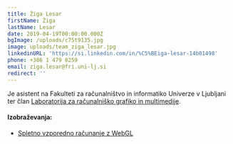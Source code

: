 ```yaml
---
title: Žiga Lesar
firstName: Žiga
lastName: Lesar
date: 2019-04-19T00:00:00.000Z
bgImage: /uploads/c75t9135.jpg
image: uploads/team_ziga_lesar.jpg
linkedinURL: 'https://si.linkedin.com/in/%C5%BEiga-lesar-14b01498'
phone: +386 1 479 8259
email: ziga.lesar@fri.uni-lj.si
redirect: ''
---
```

Je asistent na Fakulteti za računalništvo in informatiko Univerze v Ljubljani ter član [Laboratorija za računalniško grafiko in multimedije](https://www.fri.uni-lj.si/sl/laboratorij/lgm).

#### Izobraževanja:

* [Spletno vzporedno računanje z WebGL](/izobrazevanja/za-podjetja/spletno_vzporedno_racunanje_z_webgl/)
